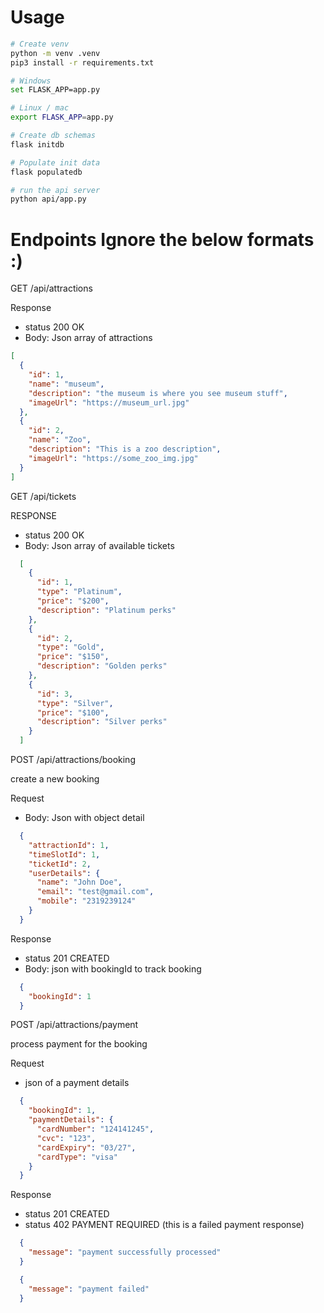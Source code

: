 # Usage
```bash
# Create venv 
python -m venv .venv 
pip3 install -r requirements.txt 

# Windows
set FLASK_APP=app.py

# Linux / mac
export FLASK_APP=app.py

# Create db schemas
flask initdb

# Populate init data
flask populatedb

# run the api server 
python api/app.py
```

# Endpoints Ignore the below formats :) 

GET /api/attractions 

Response 
  - status 200 OK 
  - Body: Json array of attractions 

```json
[
  {
    "id": 1, 
    "name": "museum", 
    "description": "the museum is where you see museum stuff", 
    "imageUrl": "https://museum_url.jpg"
  }, 
  {
    "id": 2, 
    "name": "Zoo", 
    "description": "This is a zoo description", 
    "imageUrl": "https://some_zoo_img.jpg"
  }
]
```


GET /api/tickets

RESPONSE 
  - status 200 OK 
  - Body: Json array of available tickets

```json 
  [
    {
      "id": 1, 
      "type": "Platinum", 
      "price": "$200",
      "description": "Platinum perks"
    }, 
    {
      "id": 2, 
      "type": "Gold", 
      "price": "$150", 
      "description": "Golden perks"
    }, 
    {
      "id": 3, 
      "type": "Silver", 
      "price": "$100", 
      "description": "Silver perks"
    }
  ]
```

POST /api/attractions/booking

create a new booking 

Request 
  - Body: Json with object detail

```json 
  {
    "attractionId": 1, 
    "timeSlotId": 1, 
    "ticketId": 2, 
    "userDetails": {
      "name": "John Doe", 
      "email": "test@gmail.com", 
      "mobile": "2319239124"
    }
  }
```

Response 
  - status 201 CREATED
  - Body: json with bookingId to track booking 

  ```json
    {
      "bookingId": 1
    }
  ```

POST /api/attractions/payment

process payment for the booking 

Request
  - json of a payment details 

```json
  {
    "bookingId": 1, 
    "paymentDetails": {
      "cardNumber": "124141245", 
      "cvc": "123", 
      "cardExpiry": "03/27", 
      "cardType": "visa"
    }
  }
```

Response 
  - status 201 CREATED 
  - status 402 PAYMENT REQUIRED (this is a failed payment response)

```json 
  {
    "message": "payment successfully processed"
  }
```

```json 
  {
    "message": "payment failed"
  }
```
